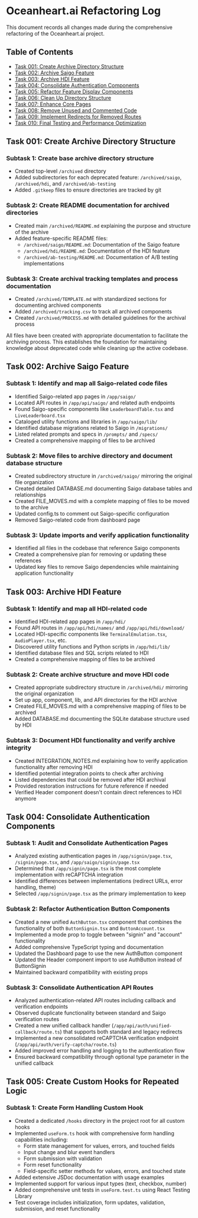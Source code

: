 # Oceanheart.ai Refactoring Log

This document records all changes made during the comprehensive refactoring of the Oceanheart.ai project.

## Table of Contents
- [Task 001: Create Archive Directory Structure](#task-001-create-archive-directory-structure)
- [Task 002: Archive Saigo Feature](#task-002-archive-saigo-feature)
- [Task 003: Archive HDI Feature](#task-003-archive-hdi-feature)
- [Task 004: Consolidate Authentication Components](#task-004-consolidate-authentication-components)
- [Task 005: Refactor Feature Display Components](#task-005-refactor-feature-display-components)
- [Task 006: Clean Up Directory Structure](#task-006-clean-up-directory-structure)
- [Task 007: Enhance Core Pages](#task-007-enhance-core-pages)
- [Task 008: Remove Unused and Commented Code](#task-008-remove-unused-and-commented-code)
- [Task 009: Implement Redirects for Removed Routes](#task-009-implement-redirects-for-removed-routes)
- [Task 010: Final Testing and Performance Optimization](#task-010-final-testing-and-performance-optimization)

## Task 001: Create Archive Directory Structure

### Subtask 1: Create base archive directory structure
- Created top-level `/archived` directory
- Added subdirectories for each deprecated feature: `/archived/saigo`, `/archived/hdi`, and `/archived/ab-testing`
- Added `.gitkeep` files to ensure directories are tracked by git

### Subtask 2: Create README documentation for archived directories
- Created main `/archived/README.md` explaining the purpose and structure of the archive
- Added feature-specific README files:
  - `/archived/saigo/README.md`: Documentation of the Saigo feature
  - `/archived/hdi/README.md`: Documentation of the HDI feature
  - `/archived/ab-testing/README.md`: Documentation of A/B testing implementations

### Subtask 3: Create archival tracking templates and process documentation
- Created `/archived/TEMPLATE.md` with standardized sections for documenting archived components
- Added `/archived/tracking.csv` to track all archived components
- Created `/archived/PROCESS.md` with detailed guidelines for the archival process

All files have been created with appropriate documentation to facilitate the archiving process. This establishes the foundation for maintaining knowledge about deprecated code while cleaning up the active codebase.

## Task 002: Archive Saigo Feature

### Subtask 1: Identify and map all Saigo-related code files
- Identified Saigo-related app pages in `/app/saigo/`
- Located API routes in `/app/api/saigo/` and related auth endpoints
- Found Saigo-specific components like `LeaderboardTable.tsx` and `LiveLeaderboard.tsx`
- Cataloged utility functions and libraries in `/app/saigo/lib/`
- Identified database migrations related to Saigo in `/migrations/`
- Listed related prompts and specs in `/prompts/` and `/specs/`
- Created a comprehensive mapping of files to be archived

### Subtask 2: Move files to archive directory and document database structure
- Created subdirectory structure in `/archived/saigo/` mirroring the original file organization
- Created detailed DATABASE.md documenting Saigo database tables and relationships
- Created FILE_MOVES.md with a complete mapping of files to be moved to the archive
- Updated config.ts to comment out Saigo-specific configuration
- Removed Saigo-related code from dashboard page

### Subtask 3: Update imports and verify application functionality
- Identified all files in the codebase that reference Saigo components
- Created a comprehensive plan for removing or updating these references
- Updated key files to remove Saigo dependencies while maintaining application functionality

## Task 003: Archive HDI Feature

### Subtask 1: Identify and map all HDI-related code
- Identified HDI-related app pages in `/app/hdi/`
- Found API routes in `/app/api/hdi/names/` and `/app/api/hdi/download/`
- Located HDI-specific components like `TerminalEmulation.tsx`, `AudioPlayer.tsx`, etc.
- Discovered utility functions and Python scripts in `/app/hdi/lib/`
- Identified database files and SQL scripts related to HDI
- Created a comprehensive mapping of files to be archived

### Subtask 2: Create archive structure and move HDI code
- Created appropriate subdirectory structure in `/archived/hdi/` mirroring the original organization
- Set up app, component, lib, and API directories for the HDI archive
- Created FILE_MOVES.md with a comprehensive mapping of files to be archived
- Added DATABASE.md documenting the SQLite database structure used by HDI

### Subtask 3: Document HDI functionality and verify archive integrity
- Created INTEGRATION_NOTES.md explaining how to verify application functionality after removing HDI
- Identified potential integration points to check after archiving
- Listed dependencies that could be removed after HDI archival
- Provided restoration instructions for future reference if needed
- Verified Header component doesn't contain direct references to HDI anymore

## Task 004: Consolidate Authentication Components

### Subtask 1: Audit and Consolidate Authentication Pages
- Analyzed existing authentication pages in `/app/signin/page.tsx`, `/signin/page.tsx`, and `/app/saigo/signin/page.tsx`
- Determined that `/app/signin/page.tsx` is the most complete implementation with reCAPTCHA integration
- Identified differences between implementations (redirect URLs, error handling, theme)
- Selected `/app/signin/page.tsx` as the primary implementation to keep

### Subtask 2: Refactor Authentication Button Components
- Created a new unified `AuthButton.tsx` component that combines the functionality of both `ButtonSignin.tsx` and `ButtonAccount.tsx` 
- Implemented a mode prop to toggle between "signin" and "account" functionality
- Added comprehensive TypeScript typing and documentation
- Updated the Dashboard page to use the new AuthButton component
- Updated the Header component import to use AuthButton instead of ButtonSignin
- Maintained backward compatibility with existing props

### Subtask 3: Consolidate Authentication API Routes
- Analyzed authentication-related API routes including callback and verification endpoints
- Observed duplicate functionality between standard and Saigo verification routes
- Created a new unified callback handler (`/app/api/auth/unified-callback/route.ts`) that supports both standard and legacy redirects
- Implemented a new consolidated reCAPTCHA verification endpoint (`/app/api/auth/verify-captcha/route.ts`) 
- Added improved error handling and logging to the authentication flow
- Ensured backward compatibility through optional type parameter in the unified callback

## Task 005: Create Custom Hooks for Repeated Logic

### Subtask 1: Create Form Handling Custom Hook
- Created a dedicated `/hooks` directory in the project root for all custom hooks
- Implemented `useForm.ts` hook with comprehensive form handling capabilities including:
  - Form state management for values, errors, and touched fields
  - Input change and blur event handlers
  - Form submission with validation
  - Form reset functionality
  - Field-specific setter methods for values, errors, and touched state
- Added extensive JSDoc documentation with usage examples
- Implemented support for various input types (text, checkbox, number)
- Added comprehensive unit tests in `useForm.test.ts` using React Testing Library
- Test coverage includes initialization, form updates, validation, submission, and reset functionality